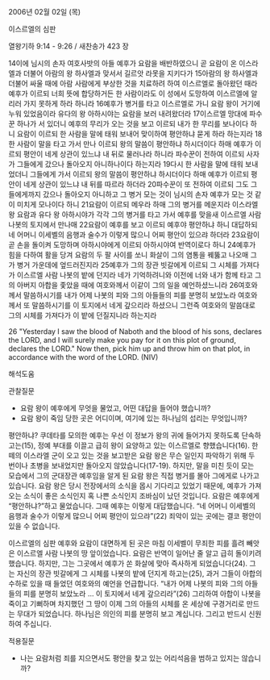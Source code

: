 2006년 02월 02일 (목)

이스르엘의 심판



열왕기하 9:14 - 9:26 / 새찬송가 423 장


14이에 님시의 손자 여호사밧의 아들 예후가 요람을 배반하였으니 곧 요람이 온 이스라엘과 더불어 아람의 왕 하사엘과 맞서서 길르앗 라못을 지키다가 15아람의 왕 하사엘과 더불어 싸울 때에 아람 사람에게 부상한 것을 치료하려 하여 이스르엘로 돌아왔던 때라 예후가 이르되 너희 뜻에 합당하거든 한 사람이라도 이 성에서 도망하여 이스르엘에 알리러 가지 못하게 하라 하니라 16예후가 병거를 타고 이스르엘로 가니 요람 왕이 거기에 누워 있었음이라 유다의 왕 아하시야는 요람을 보러 내려왔더라 17이스르엘 망대에 파수꾼 하나가 서 있더니 예후의 무리가 오는 것을 보고 이르되 내가 한 무리를 보나이다 하니 요람이 이르되 한 사람을 말에 태워 보내어 맞이하여 평안하냐 묻게 하라 하는지라 18한 사람이 말을 타고 가서 만나 이르되 왕의 말씀이 평안하냐 하시더이다 하매 예후가 이르되 평안이 네게 상관이 있느냐 내 뒤로 물러나라 하니라 파수꾼이 전하여 이르되 사자가 그들에게 갔으나 돌아오지 아니하나이다 하는지라 19다시 한 사람을 말에 태워 보내었더니 그들에게 가서 이르되 왕의 말씀이 평안하냐 하시더이다 하매 예후가 이르되 평안이 네게 상관이 있느냐 내 뒤를 따르라 하더라 20파수꾼이 또 전하여 이르되 그도 그들에게까지 갔으나 돌아오지 아니하고 그 병거 모는 것이 님시의 손자 예후가 모는 것 같이 미치게 모나이다 하니 21요람이 이르되 메우라 하매 그의 병거를 메운지라 이스라엘 왕 요람과 유다 왕 아하시야가 각각 그의 병거를 타고 가서 예후를 맞을새 이스르엘 사람 나봇의 토지에서 만나매 22요람이 예후를 보고 이르되 예후야 평안하냐 하니 대답하되 네 어머니 이세벨의 음행과 술수가 이렇게 많으니 어찌 평안이 있으랴 하더라 23요람이 곧 손을 돌이켜 도망하며 아하시야에게 이르되 아하시야여 반역이로다 하니 24예후가 힘을 다하여 활을 당겨 요람의 두 팔 사이를 쏘니 화살이 그의 염통을 꿰뚫고 나오매 그가 병거 가운데에 엎드러진지라 25예후가 그의 장관 빗갈에게 이르되 그 시체를 가져다가 이스르엘 사람 나봇의 밭에 던지라 네가 기억하려니와 이전에 너와 내가 함께 타고 그의 아버지 아합을 좇았을 때에 여호와께서 이같이 그의 일을 예언하셨느니라 26여호와께서 말씀하시기를 내가 어제 나봇의 피와 그의 아들들의 피를 분명히 보았노라 여호와께서 또 말씀하시기를 이 토지에서 네게 갚으리라 하셨으니 그런즉 여호와의 말씀대로 그의 시체를 가져다가 이 밭에 던질지니라 하는지라 

26 "Yesterday I saw the blood of Naboth and the blood of his sons, declares the LORD, and I will surely make you pay for it on this plot of ground, declares the LORD." Now then, pick him up and throw him on that plot, in accordance with the word of the LORD. (NIV)

해석도움





관찰질문 
- 요람 왕이 예후에게 무엇을 물었고, 어떤 대답을 들어야 했습니까? 
- 요람 왕이 죽임 당한 곳은 어디이며, 여기에 있는 하나님의 섭리는 무엇입니까? 


평안하냐? 
쿠데타를 모의한 예후는 우선 이 정보가 왕의 귀에 들어가지 못하도록 단속하고는(15), 정예 부대를 이끌고 급히 왕이 요양하고 있는 이스르엘로 향했습니다(16). 한 떼의 이스라엘 군이 오고 있는 것을 보고받은 요람 왕은 무슨 일인지 파악하기 위해 두 번이나 초병을 보내었지만 돌아오지 않았습니다(17-19). 하지만, 말을 미친 듯이 모는 모습에서 그의 군대장관 예후임을 알게 된 요람 왕은 직접 병거를 몰아 그에게로 나가고 있습니다. 요람 왕은 당시 전장에서의 소식을 몹시 기다리고 있었기 때문에, 예후가 가져오는 소식이 좋은 소식인지 혹 나쁜 소식인지 조바심이 났던 것입니다. 요람은 예후에게 “평안하냐?”하고 물었습니다. 그때 예후는 이렇게 대답했습니다. “네 어머니 이세벨의 음행과 술수가 이렇게 많으니 어찌 평안이 있으랴”(22)  죄악이 있는 곳에는 결코 평안이 있을 수 없습니다. 

이스르엘의 심판 
예후와 요람이 대면하게 된 곳은 마침 이세벨이 무죄한 피를 흘려 빼앗은 이스르엘 사람 나봇의 땅 앞이었습니다. 요람은 반역이 일어난 줄 알고 급히 돌이키려 했습니다. 하지만, 그는 그곳에서 예후가 쏜 화살에 맞아 즉사하게 되었습니다(24). 그는 자신의 장관 빗갈에게 그 시체를 나봇의 밭에 던지게 하고는(25), 과거 그들이 아합의 수하로 있을 때 들었던 여호와의 예언을 언급합니다. “내가 어제 나봇의 피와 그의 아들들의 피를 분명히 보았노라 … 이 토지에서 네게 갚으리라”(26) 그리하여 아합이 나봇을 죽이고 기뻐하며 차지했던 그 땅이 이제 그의 아들의 시체를 온 세상에 구경거리로 만드는 무대가 되었습니다. 하나님은 의인의 피를 분명히 보고 계십니다. 그리고 반드시 신원하여 주십니다. 


적용질문 
- 나는 요람처럼 죄를 지으면서도 평안을 찾고 있는 어리석음을 범하고 있지는 않습니까?
